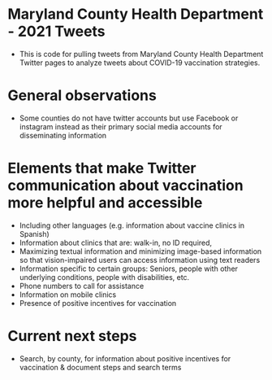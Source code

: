 # Maryland County Health Department - 2021 Tweets

+ This is code for pulling tweets from Maryland County Health Department Twitter pages to analyze tweets about COVID-19 vaccination strategies.



# General observations

+ Some counties do not have twitter accounts but use Facebook or instagram instead as their primary social media accounts for disseminating information



# Elements that make Twitter communication about vaccination more helpful and accessible

+ Including other languages (e.g. information about vaccine clinics in Spanish)
+ Information about clinics that are: walk-in, no ID required, 
+ Maximizing textual information and minimizing image-based information so that vision-impaired users can access information using text readers
+ Information specific to certain groups: Seniors, people with other underlying conditions, people with disabilities, etc. 
+ Phone numbers to call for assistance
+ Information on mobile clinics
+ Presence of positive incentives for vaccination

# Current next steps

+ Search, by county, for information about positive incentives for vaccination & document steps and search terms
